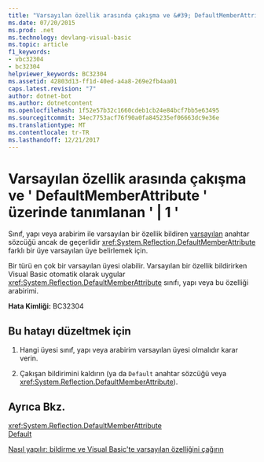```yaml
---
title: "Varsayılan özellik arasında çakışma ve &#39; DefaultMemberAttribute &#39; üzerinde tanımlanan &#39; | 1 &#39;"
ms.date: 07/20/2015
ms.prod: .net
ms.technology: devlang-visual-basic
ms.topic: article
f1_keywords:
- vbc32304
- bc32304
helpviewer_keywords: BC32304
ms.assetid: 42803d13-ff1d-40ed-a4a8-269e2fb4aa01
caps.latest.revision: "7"
author: dotnet-bot
ms.author: dotnetcontent
ms.openlocfilehash: 1f52e57b32c1660cdeb1cb24e84bcf7bb5e63495
ms.sourcegitcommit: 34ec7753acf76f90a0fa845235ef06663dc9e36e
ms.translationtype: MT
ms.contentlocale: tr-TR
ms.lasthandoff: 12/21/2017
---
```

# <a name="conflict-between-the-default-property-and-the-39defaultmemberattribute39-defined-on-39139"></a>Varsayılan özellik arasında çakışma ve &#39; DefaultMemberAttribute &#39; üzerinde tanımlanan &#39; | 1 &#39;
Sınıf, yapı veya arabirim ile varsayılan bir özellik bildiren [varsayılan](../../visual-basic/language-reference/modifiers/default.md) anahtar sözcüğü ancak de geçerlidir <xref:System.Reflection.DefaultMemberAttribute> farklı bir üye varsayılan üye belirlemek için.  
  
 Bir türü en çok bir varsayılan üyesi olabilir. Varsayılan bir özellik bildirirken Visual Basic otomatik olarak uygular <xref:System.Reflection.DefaultMemberAttribute> sınıfı, yapı veya bu özelliği arabirimi.  
  
 **Hata Kimliği:** BC32304  
  
## <a name="to-correct-this-error"></a>Bu hatayı düzeltmek için  
  
1.  Hangi üyesi sınıf, yapı veya arabirim varsayılan üyesi olmalıdır karar verin.  
  
2.  Çakışan bildirimini kaldırın (ya da `Default` anahtar sözcüğü veya <xref:System.Reflection.DefaultMemberAttribute>).  
  
## <a name="see-also"></a>Ayrıca Bkz.  
 <xref:System.Reflection.DefaultMemberAttribute>  
 [Default](../../visual-basic/language-reference/modifiers/default.md)  
   
 [Nasıl yapılır: bildirme ve Visual Basic'te varsayılan özelliğini çağırın](../../visual-basic/programming-guide/language-features/procedures/how-to-declare-and-call-a-default-property.md)

